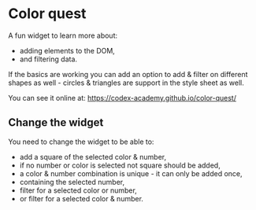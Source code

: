 # Color quest

A fun widget to learn more about:
* adding elements to the DOM,
* and filtering data.

If the basics are working you can add an option to add & filter on different shapes as well - circles & triangles are support in the style sheet as well.

You can see it online at: https://codex-academy.github.io/color-quest/

## Change the widget

You need to change the widget to be able to:

* add a square of the selected color & number,
* if no number or color is selected not square should be added,
* a color & number combination is unique - it can only be added once,
* containing the selected number,
* filter for a selected color or number,
* or filter for a selected color & number.

